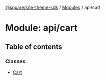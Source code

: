 [@square/site-theme-sdk](../GettingStarted.md) / [Modules](../modules.md) / api/cart

# Module: api/cart

## Table of contents

### Classes

- [Cart](../classes/api_cart.Cart.md)

